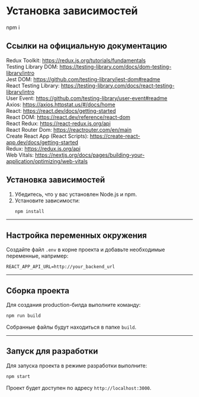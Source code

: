 # Установка зависимостей
npm i
## Ссылки на официальную документацию
Redux Toolkit: https://redux.js.org/tutorials/fundamentals  
Testing Library DOM: https://testing-library.com/docs/dom-testing-library/intro  
Jest DOM: https://github.com/testing-library/jest-dom#readme  
React Testing Library: https://testing-library.com/docs/react-testing-library/intro  
User Event: https://github.com/testing-library/user-event#readme  
Axios: https://axios.httpstat.us/#/docs/home  
React: https://react.dev/docs/getting-started  
React DOM: https://react.dev/reference/react-dom  
React Redux: https://react-redux.js.org/api  
React Router Dom: https://reactrouter.com/en/main  
Create React App (React Scripts): https://create-react-app.dev/docs/getting-started  
Redux: https://redux.js.org/api  
Web Vitals: https://nextjs.org/docs/pages/building-your-application/optimizing/web-vitals



## Установка зависимостей

1. Убедитесь, что у вас установлен Node.js и npm.
2. Установите зависимости:
   ```bash
   npm install
   ```

---

## Настройка переменных окружения

Создайте файл `.env` в корне проекта и добавьте необходимые переменные, например:

```env
REACT_APP_API_URL=http://your_backend_url
```

---

## Сборка проекта

Для создания production-билда выполните команду:
```bash
npm run build
```
Собранные файлы будут находиться в папке `build`.

---

## Запуск для разработки

Для запуска проекта в режиме разработки выполните:
```bash
npm start
```
Проект будет доступен по адресу `http://localhost:3000`.
```